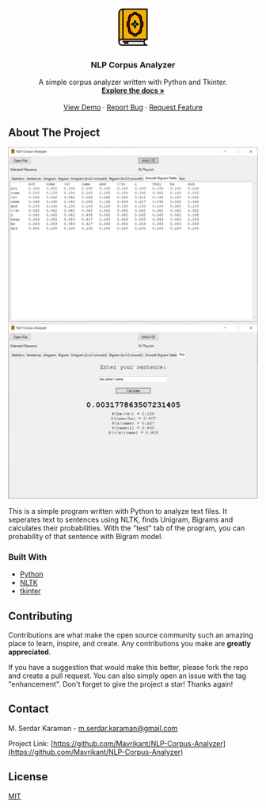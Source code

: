 
<div align="center">
  <a href="https://github.com/Mavrikant/NLP-Corpus-Analyze">
    <img src="images/icon.svg" alt="Logo" width="80" height="80">
  </a>
<h3 align="center">NLP Corpus Analyzer</h3>

  <p align="center">
    A simple corpus analyzer written with Python and Tkinter.
    <br />
    <a href="https://github.com/Mavrikant/NLP-Corpus-Analyzer"><strong>Explore the docs »</strong></a>
    <br />
    <br />
    <a href="https://github.com/Mavrikant/NLP-Corpus-Analyzer">View Demo</a>
    ·
    <a href="https://github.com/Mavrikant/NLP-Corpus-Analyzer/issues">Report Bug</a>
    ·
    <a href="https://github.com/Mavrikant/NLP-Corpus-Analyzer/issues">Request Feature</a>
  </p>
</div>


## About The Project

![Screenshot](images/Screenshot1.png)
![Screenshot](images/Screenshot2.png)

This is a simple program written with Python to analyze text files. It seperates text to sentences using NLTK, finds Unigram, Bigrams and calculates their probabilities. With the "test" tab of the program, you can probability of that sentence with Bigram model.   


### Built With

* [Python](https://www.python.org/)
* [NLTK](https://www.nltk.org/)
* [tkinter](https://docs.python.org/3/library/tkinter.html)


## Contributing

Contributions are what make the open source community such an amazing place to learn, inspire, and create. Any contributions you make are **greatly appreciated**.

If you have a suggestion that would make this better, please fork the repo and create a pull request. You can also simply open an issue with the tag "enhancement".
Don't forget to give the project a star! Thanks again!


## Contact

M. Serdar Karaman - m.serdar.karaman@gmail.com

Project Link: [https://github.com/Mavrikant/NLP-Corpus-Analyzer](https://github.com/Mavrikant/NLP-Corpus-Analyzer)


## License

[MIT](https://choosealicense.com/licenses/mit/)